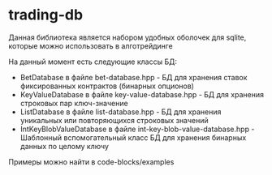 # trading-db

Данная библиотека является набором удобных оболочек для sqlite, которые можно использовать в алготрейдинге

На данный момент есть следующие классы БД:

* BetDatabase в файле bet-database.hpp 				- БД для хранения ставок фиксированных контрактов (бинарных опционов)
* KeyValueDatabase в файле key-value-database.hpp 	- БД для хранения строковых пар ключ-значение
* ListDatabase в файле list-database.hpp 			- БД для хранения уникальных или повторяющихся строковых значений
* IntKeyBlobValueDatabase в файле int-key-blob-value-database.hpp - Шаблонный вспомогательный класс БД для хранения бинарных данных по целому ключу

Примеры можно найти в code-blocks/examples

